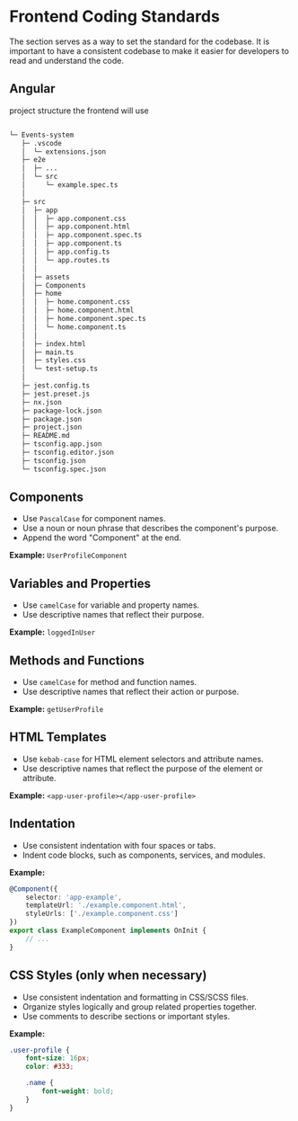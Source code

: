 # Frontend Coding Standards

The section serves as a way to set the standard for the codebase. It is important to have a consistent codebase to make it easier for developers to read and understand the code.

## Angular
project structure the frontend  will use

```bash

└─ Events-system
   ├─ .vscode
   │  └─ extensions.json
   ├─ e2e
   │  ├─ ...
   │  └─ src
   │     └─ example.spec.ts
   │  
   ├─ src
   │  ├─ app
   │  │  ├─ app.component.css
   │  │  ├─ app.component.html
   │  │  ├─ app.component.spec.ts
   │  │  ├─ app.component.ts
   │  │  ├─ app.config.ts
   │  │  └─ app.routes.ts
   │  │  
   │  ├─ assets
   │  ├─ Components
   │  ├─ home
   │  │  ├─ home.component.css
   │  │  ├─ home.component.html
   │  │  ├─ home.component.spec.ts
   │  │  └─ home.component.ts
   │  │  
   │  ├─ index.html
   │  ├─ main.ts
   │  ├─ styles.css
   │  └─ test-setup.ts
   │
   ├─ jest.config.ts
   ├─ jest.preset.js
   ├─ nx.json
   ├─ package-lock.json
   ├─ package.json
   ├─ project.json
   ├─ README.md
   ├─ tsconfig.app.json
   ├─ tsconfig.editor.json
   ├─ tsconfig.json
   └─ tsconfig.spec.json

```
## Components

- Use `PascalCase` for component names.
- Use a noun or noun phrase that describes the component's purpose.
- Append the word "Component" at the end.

**Example:** `UserProfileComponent`

## Variables and Properties

- Use `camelCase` for variable and property names.
- Use descriptive names that reflect their purpose.

**Example:** `loggedInUser`

## Methods and Functions

- Use `camelCase` for method and function names.
- Use descriptive names that reflect their action or purpose.

**Example:** `getUserProfile`

## HTML Templates

- Use `kebab-case` for HTML element selectors and attribute names.
- Use descriptive names that reflect the purpose of the element or attribute.

**Example:** `<app-user-profile></app-user-profile>`

## Indentation

- Use consistent indentation with four spaces or tabs.
- Indent code blocks, such as components, services, and modules.

**Example:**

```typescript
@Component({
    selector: 'app-example',
    templateUrl: './example.component.html',
    styleUrls: ['./example.component.css']
})
export class ExampleComponent implements OnInit {
    // ...
}

```

## CSS Styles (only when necessary)

- Use consistent indentation and formatting in CSS/SCSS files.
- Organize styles logically and group related properties together.
- Use comments to describe sections or important styles.

**Example:**

```css
.user-profile {
    font-size: 16px;
    color: #333;

    .name {
        font-weight: bold;
    }
}
```
